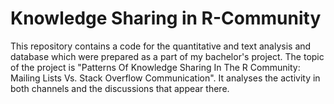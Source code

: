 # Knowledge Sharing in R-Community

This repository contains a code for the quantitative and text analysis and database which were prepared as a part of my bachelor's project. The topic of the project is "Patterns Of Knowledge Sharing In The R Community: Mailing Lists Vs. Stack Overflow Communication". It analyses the activity in both channels and the discussions that appear there.
